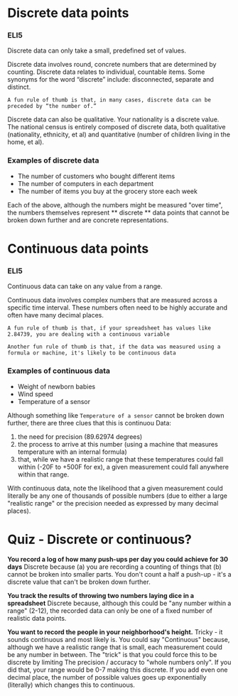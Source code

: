 # Discrete data points
### ELI5
Discrete data can only take a small, predefined set of values. 

Discrete data involves round, concrete numbers that are determined by counting. Discrete data relates to individual, countable items.
Some synonyms for the word “discrete” include: disconnected, separate and distinct. 

`A fun rule of thumb is that, in many cases, discrete data can be preceded by “the number of.”`

Discrete data can also be qualitative. Your nationality is a discrete value. The national census is entirely composed of discrete data, both qualitative (nationality, ethnicity, et al) and quantitative (number of children living in the home, et al). 

### Examples of discrete data
* The number of customers who bought different items
* The number of computers in each department
* The number of items you buy at the grocery store each week

Each of the above, although the numbers might be measured "over time", the numbers themselves represent ** discrete ** data points that cannot be broken down further and are concrete representations. 

# Continuous data points
### ELI5
Continuous data can take on any value from a range. 

Continuous data involves complex numbers that are measured across a specific time interval. 
These numbers often need to be highly accurate and often have many decimal places. 

`A fun rule of thumb is that, if your spreadsheet has values like 2.84739, you are dealing with a continuous variable`

`Another fun rule of thumb is that, if the data was measured using a formula or machine, it's likely to be continuous data`

### Examples of continuous data
* Weight of newborn babies
* Wind speed 
* Temperature of a sensor

Although something like `Temperature of a sensor` cannot be broken down 
further, there are three clues that this is continuou Data:
1. the need for precision (89.62974 degrees)
2. the process to arrive at this number (using a machine
that measures temperature with an internal formula)
3. that, while we have a realistic range that these temperatures could fall within
(-20F to +500F for ex), a given measurement could fall anywhere within that
range. 

With continuous data, note the likelihood that a given measurement could 
literally be any one of thousands of
possible numbers (due to either a large "realistic range"
or the precision needed as expressed by many decimal 
places). 

# Quiz - Discrete or continuous?
**You record a log of how many push-ups per day you could achieve for 30 days**
Discrete because (a) you are recording a counting of things that (b) cannot be broken into smaller parts. You don't count a half a push-up - it's a discrete value that can't be broken down further.  

**You track the results of throwing two numbers laying dice in a spreadsheet** Discrete because, although this could
be "any number within a range" (2-12), the recorded data can only be one of a fixed number 
of realistic data points. 

**You want to record the people in your neighborhood's
height.** Tricky - it sounds continuous and most likely is. You could
say "Continuous" because, although we have a realistic range that is 
small, each measurement could be any number in between. The 
"trick" is that you could force this to be discrete by limiting
The precision / accuracy to "whole numbers only".  If you
did that, your range would be 0-7 making this discrete. If you add even one
decimal place, the number of possible values goes up
exponentially (literally) which changes this to continuous. 

